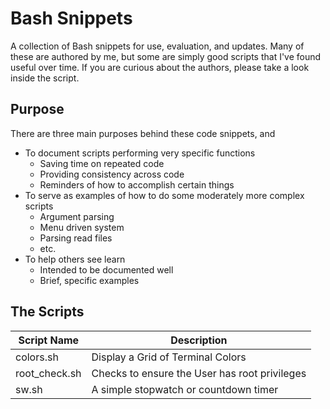 # Bash Snippets
A collection of Bash snippets for use, evaluation, and updates.  Many of these are authored by me, but some are simply good scripts that I've found useful over time.  If you are curious about the authors, please take a look inside the script.
## Purpose
There are three main purposes behind these code snippets, and 
* To document scripts performing very specific functions
  * Saving time on repeated code
  * Providing consistency across code
  * Reminders of how to accomplish certain things
* To serve as examples of how to do some moderately more complex scripts
  * Argument parsing
  * Menu driven system
  * Parsing read files
  * etc.
* To help others see learn
  * Intended to be documented well
  * Brief, specific examples
## The Scripts
| Script Name | Description |
| --- | --- |
| colors.sh | Display a Grid of Terminal Colors |
| root_check.sh | Checks to ensure the User has root privileges |
| sw.sh | A simple stopwatch or countdown timer |


